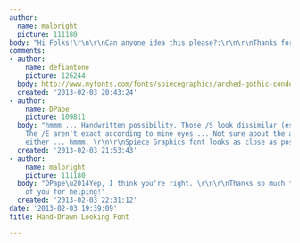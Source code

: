 ```yaml
---
author:
  name: malbright
  picture: 111180
body: "Hi Folks!\r\n\r\nCan anyone idea this please?:\r\n\r\nThanks for helping!\r\n\r\n[img:sites/default/files/old-images/elijahs-mermaid-hardback-cover-3_4984.jpg]"
comments:
- author:
    name: defiantone
    picture: 126244
  body: http://www.myfonts.com/fonts/spiecegraphics/arched-gothic-condensed-sg/
  created: '2013-02-03 20:43:24'
- author:
    name: DPape
    picture: 109811
  body: "hmmm ... Handwritten possibility. Those /S look dissimilar (esp in ESSIE).
    The /E aren't exact according to mine eyes ... Not sure about the arm on the /A
    either ... hmmm. \r\n\r\nSpiece Graphics font looks as close as possible."
  created: '2013-02-03 21:53:43'
- author:
    name: malbright
    picture: 111180
  body: "DPape\u2014Yep, I think you're right. \r\n\r\nThanks so much to the both
    of you for helping!"
  created: '2013-02-03 22:31:12'
date: '2013-02-03 19:39:09'
title: Hand-Drawn Looking Font

---
```

